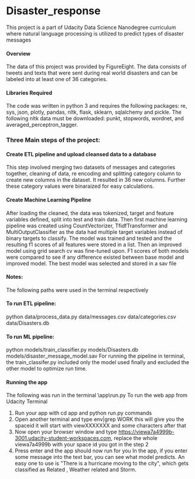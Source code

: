 # Disaster_response
This project is a part of Udacity Data Science Nanodegree curriculum where natural language processing is utilized to predict types of disaster messages
#### Overview
The data of this project was provided by FigureEight. The data consists of tweets and texts that were sent during real world disasters and can be labeled into at least one of 36 categories.
#### Libraries Required
The code was written in python 3 and requires the following packages: re, sys, json, plotly, pandas, nltk, flask, sklearn, sqlalchemy and pickle. The following nltk data must be downloaded: punkt, stopwords, wordnet, and averaged_perceptron_tagger.

### Three Main steps of the project:

#### Create ETL pipeline and upload cleansed data to a database
This step involved merging two datasets of messages and categories together, cleaning of data, re encoding and splitting category column to create new columns in the dataset. It resulted in 36 new columns. Further these category values were binaraized for easy calculations.
#### Create Machine Learning Pipeline 
After loading the cleaned, the data was tokenized, target and feature variables defined, split into test and train data. 
Then first machine learning pipeline was created using CountVectorizer, TfidfTransformer and MultiOutputClassifier as the data had multiple target variables instead of binary targets to classify.
The model was trained and tested and the resulting f1 scores of all features were stored in a list.
Then an improved model using grid search cv was fine-tuned upon. F1 scores of both models were compared to see if any difference existed between base model and improved model. The best model was selected and stored in a sav file 
#### Notes:
The following paths were used in the terminal respectively
#### To run ETL pipeline: 
python data/process_data.py data/messages.csv data/categories.csv data/Disasters.db
#### To run ML pipeline:
python models/train_classifier.py models/Disasters.db models/disaster_message_model.sav
For running the pipeline in terminal, the train_classifer.py included only the model used finally and excluded the other model to optimize run time.
#### Running the app
The following was run in the terminal \app\run.py 
To run the web app from Udacity Terminal
1. Run your app with cd app and python run.py commands
2. Open another terminal and type env|grep WORK this will give you the spaceid it will start with viewXXXXXXX and some characters after that
3. Now open your browser window and type https://viewa7a4999b-3001.udacity-student-workspaces.com, replace the whole viewa7a4999b with your space id you got in the step 2
4. Press enter and the app should now run for you
In the app, if you enter some message into the text bar, you can see what model predicts. An easy one to use is "There is a hurricane moving to the city", which gets classified as Related , Weather related and Storm.
